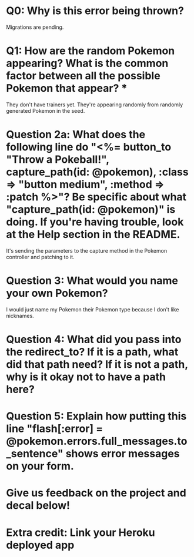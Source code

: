 # Q0: Why is this error being thrown?
Migrations are pending.

# Q1: How are the random Pokemon appearing? What is the common factor between all the possible Pokemon that appear? *
They don't have trainers yet. They're appearing randomly from randomly generated Pokemon in the seed.

# Question 2a: What does the following line do "<%= button_to "Throw a Pokeball!", capture_path(id: @pokemon), :class => "button medium", :method => :patch %>"? Be specific about what "capture_path(id: @pokemon)" is doing. If you're having trouble, look at the Help section in the README.
It's sending the parameters to the capture method in the Pokemon controller and patching to it.

# Question 3: What would you name your own Pokemon?
I would just name my Pokemon their Pokemon type because I don't like nicknames.

# Question 4: What did you pass into the redirect_to? If it is a path, what did that path need? If it is not a path, why is it okay not to have a path here?

# Question 5: Explain how putting this line "flash[:error] = @pokemon.errors.full_messages.to_sentence" shows error messages on your form.

# Give us feedback on the project and decal below!

# Extra credit: Link your Heroku deployed app
